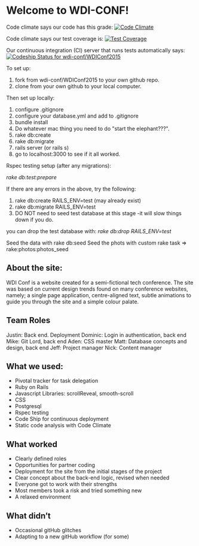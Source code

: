 Welcome to WDI-CONF!
====================

Code climate says our code has this grade: [![Code Climate](https://codeclimate.com/repos/55541b8ae30ba016b90111bd/badges/8f997a923138bd9bfdbe/gpa.svg)](https://codeclimate.com/repos/55541b8ae30ba016b90111bd/feed)

Code climate says our test coverage is: [![Test Coverage](https://codeclimate.com/repos/55541b8ae30ba016b90111bd/badges/8f997a923138bd9bfdbe/coverage.svg)](https://codeclimate.com/repos/55541b8ae30ba016b90111bd/coverage)

Our continuous integration (CI) server that runs tests automatically says: [ ![Codeship Status for wdi-conf/WDIConf2015](https://codeship.com/projects/d6e13420-dc1b-0132-d98c-1e3fe125131b/status?branch=master)](https://codeship.com/projects/79879)

To set up:

1. fork from wdi-conf/WDIConf2015 to your own github repo.
2. clone from your own github to your local computer.

Then set up locally:

1. configure .gitignore
2. configure your database.yml and add to .gitignore
3. bundle install
4. Do whatever mac thing you need to do "start the elephant???".
5. rake db:create
6. rake db:migrate
7. rails server (or rails s)
8. go to localhost:3000 to see if it all worked.

Rspec testing setup (after any migrations):

*rake db:test:prepare*

If there are any errors in the above, try the following:

1. rake db:create RAILS_ENV=test  (may already exist)
2. rake db:migrate RAILS_ENV=test
3. DO NOT need to seed test database at this stage -it will slow things down if you do.

you can drop the test database with: *rake db:drop RAILS_ENV=test*

Seed the data with rake db:seed
Seed the phots with custom rake task => rake:photos:photos_seed




## About the site:
WDI Conf is a website created for a semi-fictional tech conference. The site was based on current design trends found on many conference websites, namely; a single page application, centre-aligned text, subtle animations to guide you through the site and a simple colour palate.

## Team Roles
Justin: Back end. Deployment
Dominic: Login in authentication, back end
Mike: Git Lord, back end
Aden: CSS master
Matt: Database concepts and design, back end
Jeff: Project manager
Nick: Content manager

## What we used:
- Pivotal tracker for task delegation
- Ruby on Rails
- Javascript Libraries: scrollReveal, smooth-scroll
- CSS
- Postgresql
- Rspec testing
- Code Ship for continuous deployment
- Static code analysis with Code Climate

## What worked 
- Clearly defined roles 
- Opportunities for partner coding
- Deployment for the site from the initial stages of the project
- Clear concept about the back-end logic, revised when needed
- Everyone got to work with their strengths
- Most members took a risk and tried something new
- A relaxed environment

## What didn’t
- Occasional gitHub glitches
- Adapting to a new gitHub workflow (for some)





